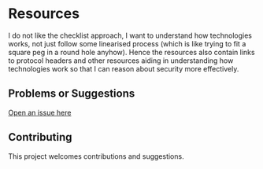# Resources

I do not like the checklist approach, I want to understand how technologies works, not just follow some linearised process (which is like trying to fit a square peg in a round hole anyhow). Hence the resources also contain links to protocol headers and other resources aiding in understanding how technologies work so that I can reason about security more effectively.

## Problems or Suggestions

[Open an issue here](https://github.com/tymyrddin/orchard/issues)

## Contributing

This project welcomes contributions and suggestions. 

